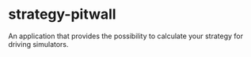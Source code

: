 # strategy-pitwall
An application that provides the possibility to calculate your strategy for driving simulators.
